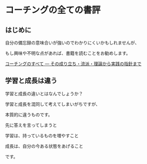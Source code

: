 # コーチングの全ての書評

## はじめに

自分の備忘録の意味合いが強いのでわかりにくいかもしれませんが、

もし興味や不明な点があれば、書籍を読むことをお勧めします。

[コーチングのすべて ― その成り立ち・流派・理論から実践の指針まで](https://www.amazon.co.jp/コーチングのすべて-―-その成り立ち・流派・理論から実践の指針まで-ジョセフ・オコナー-ebook/dp/B077VQ9PJW)

## 学習と成長は違う

学習と成長の違いとはなんでしょうか？

学習と成長を混同して考えてしまいがちですが、

本質的に違うものです。

先に答えを言ってしまうと

学習は、持っているものを増やすこと

成長は、自分の今ある状態をあげること

です。
